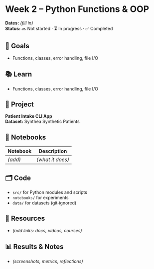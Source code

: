 # Week 2 – Python Functions & OOP

**Dates:** _(fill in)_  
**Status:** 🔜 Not started · ⏳ In progress · ✅ Completed

## 🎯 Goals
- Functions, classes, error handling, file I/O

## 📚 Learn
- Functions, classes, error handling, file I/O

## 🧪 Project
**Patient Intake CLI App**  
**Dataset:** Synthea Synthetic Patients

## 📓 Notebooks
| Notebook | Description |
|---|---|
| _(add)_ | _(what it does)_ |

## 🗂️ Code
- `src/` for Python modules and scripts
- `notebooks/` for experiments
- `data/` for datasets (git‑ignored)

## 🔗 Resources
- _(add links: docs, videos, courses)_

## 📊 Results & Notes
- _(screenshots, metrics, reflections)_
